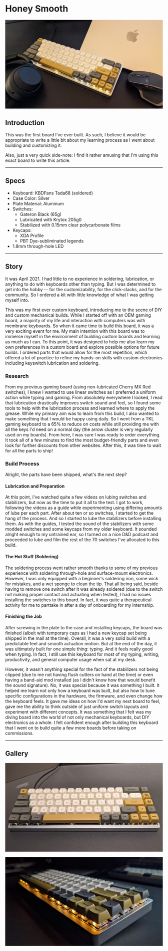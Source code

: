 # Honey Smooth

<!-- post thumbnail picture here -->

![Thumbnail Picture](../../assets/honey-smooth-thumbnail.jpg)

## Introduction

This was the first board I've ever built. As such, I believe it would be appropriate to write a little bit about my learning process as I went about building and customizing it.

Also, just a very quick side-note: I find it rather amusing that I'm using this exact board to write this article.

---

## Specs

- Keyboard: KBDFans Tada68 (soldered)
- Case Color: Silver
- Plate Material: Aluminum
- Switches:
    - Gateron Black (65g)
    - Lubricated with Krytox 205g0
    - Stabilized with 0.15mm clear polycarbonate films
- Keycaps:
    - XDA Profile
    - PBT Dye-subliminated legends
- 1.8mm through-hole LED

---

## Story

It was April 2021. I had little to no experience in soldering, lubrication, or anything to do with keyboards other than typing. But I was determined to get into the hobby -- for the customizability, for the click-clacks, and for the community. So I ordered a kit with little knowledge of what I was getting myself into.

This was my first ever custom keyboard, introducing me to the scene of DIY and custom mechanical builds. While I started off with an OEM gaming board, a majority of my life and interaction with computers was with membrane keyboards. So when it came time to build this board, it was a very exciting event for me. My main intention with this board was to immerse myself in the environment of building custom boards and learning as much as I can. To this point, it was designed to help me also learn my own preferences in a custom board and explore possible options for future builds. I ordered parts that would allow for the most repetition, which offered a lot of practice to refine my hands-on skills with custom electronics including keyswitch lubrication and soldering.

### Research

From my previous gaming board (using non-lubricated Cherry MX Red switches), I knew I wanted to use linear switches as I preferred a uniform action while typing and gaming. From absolutely everywhere I looked, I read that lubrication drastically improves switch sound and feel, so I found some tools to help with the lubrication process and learned where to apply the grease. While my primary aim was to learn from this build, I also wanted to make something that I would be happy using daily. So I went from a TKL gaming keyboard to a 65% to reduce on costs while still providing me with all the keys I'd need on a normal day (the arrow cluster is very regularly used on my boards). From here, I was sure I was ready to order everything. It took all of a few minutes to find the most budget-friendly parts and even look for further discounts from other websites. After this, it was time to wait for all the parts to ship!

### Build Process

Alright, the parts have been shipped, what's the next step?

#### Lubrication and Preparation

At this point, I've watched quite a few videos on lubing switches and stabilizers, but now as the time to put it all to the test. I got to work, following the videos as a guide while experimenting using differing amounts of lube per each part. After about ten or so switches, I started to get the hang of the process. And so I started to lube the stabilizers before installing them. As with the guides, I tested the sound of the stabilizers with some modded switches and some keycaps from my older keyboard. It sounded alright enough to my untrained ear, so I turned on a nice D&D podcast and proceeded to lube and film the rest of the 70 switches I've allocated to this build.

#### The Hot Stuff (Soldering)

The soldering process went rather smooth thanks to some of my previous experience with soldering through-hole and surface-mount electronics. However, I was only equipped with a beginner's soldering iron, some wick for mistakes, and a wet sponge to clean the tip. That all being said, beside having to remove one switch after it was already soldered (due to the switch not making proper contact and actuating when tested), I had no issues installing the switches to this board. In fact, it was quite a therapeutical activity for me to parttake in after a day of onboarding for my internship.

#### Finishing the Job

After screwing in the plate to the case and installing keycaps, the board was finished (albeit with temporary caps as I had a new keycap set being shipped in the mail at the time). Overall, it was a very solid build with a predictable feel and smooth actuation motion. But at the end of the day, it was ultimately built for one simple thing: typing. And it feels really good when typing. In fact, I still use this keyboard for most of my typing, writing, productivity, and general computer usage when sat at my desk.

However, it wasn't anything special for the fact of the stabilizers not being clipped (due to me not having flush cutters on hand at the time) or even having a band-aid mod installed (as I didn't know how that would benefit the sound signature). No, it was special because it was something I built. It helped me learn not only how a keyboard was built, but also how to tune specific configurations in the hardware, the firmware, and even change how the keyboard feels. It gave me ideas on how I'd want my next board to feel, gave me the ability to think outside of just uniform switch layouts and experiment with different concepts. It was something that I felt was my diving board into the world of not only mechanical keyboards, but DIY electronics as a whole. I felt confident enough after building this keyboard that I went on to build quite a few more boards before taking on commissions.

---

## Gallery

![Top Down](../../assets/honey-smooth-top-down.jpg)

<!-- ![Isometric](../../assets/honey-smooth-isometric.jpg) -->

![Lights Off](../../assets/honey-smooth-lights-off.jpg)
